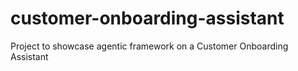 # customer-onboarding-assistant
 Project to showcase agentic framework on a Customer Onboarding Assistant

